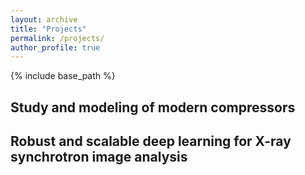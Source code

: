 ```yaml
---
layout: archive
title: "Projects"
permalink: /projects/
author_profile: true
---
```


{% include base_path %}


## Study and modeling of modern compressors



## Robust and scalable deep learning for X-ray synchrotron image analysis



